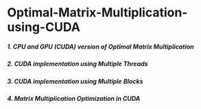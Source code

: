 # Optimal-Matrix-Multiplication-using-CUDA

##### 1. CPU and GPU (CUDA) version of Optimal Matrix Multiplication
##### 2. CUDA implementation using Multiple Threads
##### 3. CUDA implementation using Multiple Blocks
##### 4. Matrix Multiplication Optimization in CUDA
